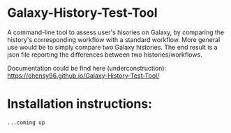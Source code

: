 # Galaxy-History-Test-Tool

A command-line tool to assess user's hisories on Galaxy, by comparing the history's corresponding workflow with a standard workflow. 
More general use would be to simply compare two Galaxy histories.
The end result is a json file reporting the differences between two histories/workflows.

Documentation could be find here (underconstruction): https://chensy96.github.io/Galaxy-History-Test-Tool/

#  Installation instructions:
    ...coming up
